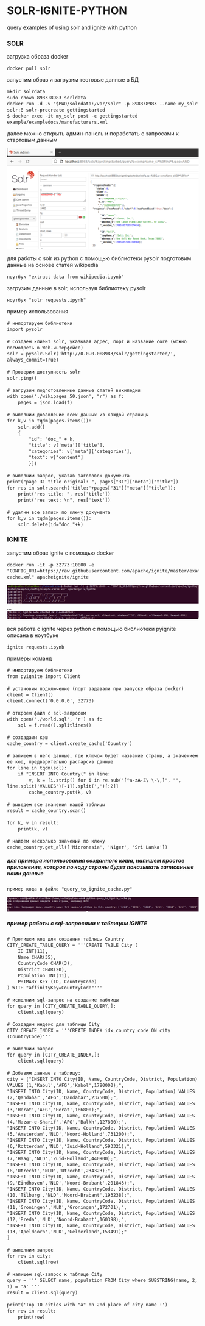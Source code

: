 # SOLR-IGNITE-PYTHON
query examples of using solr and ignite with python

### SOLR
загрузка образа docker

<xml/>

    docker pull solr
    

    
запустим образ и загрузим тестовые данные в БД

<xml/>
    
    mkdir solrdata
    sudo chown 8983:8983 sorldata
    docker run -d -v "$PWD/solrdata:/var/solr" -p 8983:8983 --name my_solr solr:8 solr-precreate gettingstarted
    $ docker exec -it my_solr post -c gettingstarted example/exampledocs/manufacturers.xml


далее можно открыть админ-панель и поработать с запросами к стартовым данным

![solr admin panel](screenshots/solr%20admin%20panel.png)
 
для работы с solr из python с помощью библиотеки pysolr подготовим данные на основе статей wikipedia

<xml/>
    
    ноутбук "extract data from wikipedia.ipynb"
    

загрузим данные в solr, используя библиотеку pysolr
<xml/>

    ноутбук "solr requests.ipynb"
    

пример использования

<xml/>
   
    # импортируем библиотеки
    import pysolr
    
    # Создаем клиент solr, указывая адрес, порт и название core (можно посмотреть в Web-интерфейсе)
    solr = pysolr.Solr('http://0.0.0.0:8983/solr/gettingstarted/', always_commit=True)
    
    # Проверим доступность solr
    solr.ping()
    
    # загрузим подготовленные данные статей википедии
    with open('./wikipages_50.json', "r") as f:
        pages = json.load(f)
        
    # выполним добавление всех данных из каждой страницы
    for k,v in tqdm(pages.items()):
        solr.add([
        {
            "id": "doc_" + k,
            "title": v['meta']['title'],
            "categories": v['meta']['categories'],
            "text": v["content"]
            }])
            
    # выполним запрос, указав заголовок документа
    print("page 31 title original: ", pages["31"]["meta"]["title"])
    for res in solr.search('title:'+pages["31"]["meta"]["title"]):
        print("res title: ", res['title'])
        print("res text: \n", res['text'])
        
    # удалим все записи по ключу документа
    for k,v in tqdm(pages.items()):
        solr.delete(id="doc_"+k)



### IGNITE

запустим образ ignite с помощью docker

<xml/>

    docker run -it -p 32773:10800 -e "CONFIG_URI=https://raw.githubusercontent.com/apache/ignite/master/examples/config/example-cache.xml" apacheignite/ignite
    
![ignite docker run](screenshots/ignite%20docker%20run.png)
...
![ignite docker run ok](screenshots/ignite%20docker%20run%20ok.png)   
 
вся работа с ignite через python с помощью библиотеки pyignite описана в ноутбуке

<xml/>

    ignite requests.ipynb
    
    
примеры команд

<xml/>

    # импортируем библиотеки
    from pyignite import Client
    
    # установим подключение (порт задавали при запуске образа docker)
    client = Client()
    client.connect('0.0.0.0', 32773)
    
    # откроем файл с sql-запросом
    with open('./world.sql', 'r') as f:
        sql = f.read().splitlines()
        
    # создадаим кэш
    cache_country = client.create_cache('Country')
    
    # запишем в него данные, где ключом будет название страны, а значением ее код, предварительно распарсив данные
    for line in tqdm(sql):
        if "INSERT INTO Country(" in line:
            v, k = [i.strip() for i in re.sub("[^a-zA-Z\ \-\,]", "", line.split('VALUES')[-1]).split(',')[:2]]
            cache_country.put(k, v)
            
    # выведем все значения нашей таблицы
    result = cache_country.scan()
    
    for k, v in result:
        print(k, v)
        
    # найдем несколько значений по ключу
    cache_country.get_all(['Micronesia', 'Niger', 'Sri Lanka'])
    
##### для примера использования созданного кэша, напишем простое приложение, которое по коду страны будет показывать записанные нами данные

<xml/>

    пример кода в файле "query_to_ignite_cache.py"
    
![python ignite cache request](screenshots/python%20ignite%20cache%20request.png)   

    
##### пример работы с sql-запросами к таблицам IGNITE

<xml/>

    # Пропишем код для создания таблицы Country
    CITY_CREATE_TABLE_QUERY = '''CREATE TABLE City (
        ID INT(11),
        Name CHAR(35),
        CountryCode CHAR(3),
        District CHAR(20),
        Population INT(11),
        PRIMARY KEY (ID, CountryCode)
    ) WITH "affinityKey=CountryCode"'''
    
    # исполним sql-запрос на создание таблицы
    for query in [CITY_CREATE_TABLE_QUERY,]:
        client.sql(query)
        
    # Создадим индекс для таблицы City
    CITY_CREATE_INDEX = '''CREATE INDEX idx_country_code ON city (CountryCode)'''
    
    # выполним запрос
    for query in [CITY_CREATE_INDEX,]:
        client.sql(query)
        
    # Добавим данные в таблицу:
    city = ["INSERT INTO City(ID, Name, CountryCode, District, Population) VALUES (1,'Kabul','AFG','Kabol',1780000);",
    "INSERT INTO City(ID, Name, CountryCode, District, Population) VALUES (2,'Qandahar','AFG','Qandahar',237500);",
    "INSERT INTO City(ID, Name, CountryCode, District, Population) VALUES (3,'Herat','AFG','Herat',186800);",
    "INSERT INTO City(ID, Name, CountryCode, District, Population) VALUES (4,'Mazar-e-Sharif','AFG','Balkh',127800);",
    "INSERT INTO City(ID, Name, CountryCode, District, Population) VALUES (5,'Amsterdam','NLD','Noord-Holland',731200);",
    "INSERT INTO City(ID, Name, CountryCode, District, Population) VALUES (6,'Rotterdam','NLD','Zuid-Holland',593321);",
    "INSERT INTO City(ID, Name, CountryCode, District, Population) VALUES (7,'Haag','NLD','Zuid-Holland',440900);",
    "INSERT INTO City(ID, Name, CountryCode, District, Population) VALUES (8,'Utrecht','NLD','Utrecht',234323);",
    "INSERT INTO City(ID, Name, CountryCode, District, Population) VALUES (9,'Eindhoven','NLD','Noord-Brabant',201843);",
    "INSERT INTO City(ID, Name, CountryCode, District, Population) VALUES (10,'Tilburg','NLD','Noord-Brabant',193238);",
    "INSERT INTO City(ID, Name, CountryCode, District, Population) VALUES (11,'Groningen','NLD','Groningen',172701);",
    "INSERT INTO City(ID, Name, CountryCode, District, Population) VALUES (12,'Breda','NLD','Noord-Brabant',160398);",
    "INSERT INTO City(ID, Name, CountryCode, District, Population) VALUES (13,'Apeldoorn','NLD','Gelderland',153491);"  
    ]
    
    # выполним запрос
    for row in city:
        client.sql(row)
        
    # напишем sql-запрос к таблице City
    query = ''' SELECT name, population FROM City where SUBSTRING(name, 2, 1) = 'a' '''
    result = client.sql(query)
    
    print('Top 10 cities with "a" on 2nd place of city name :')
    for row in result:
        print(row)
        
    
        
